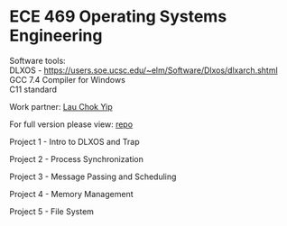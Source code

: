 # ECE 469 Operating Systems Engineering

Software tools:  
DLXOS - https://users.soe.ucsc.edu/~elm/Software/Dlxos/dlxarch.shtml  
GCC 7.4 Compiler for Windows  
C11 standard  

Work partner: [Lau Chok Yip](https://gitlab.com/lauchokyip/)  
  
For full version please view: [repo](https://gitlab.com/lauchokyip/ece469)
  
Project 1 - Intro to DLXOS and Trap  
   
Project 2 - Process Synchronization  
   
Project 3 - Message Passing and Scheduling  

Project 4 - Memory Management  
  
Project 5 - File System  
